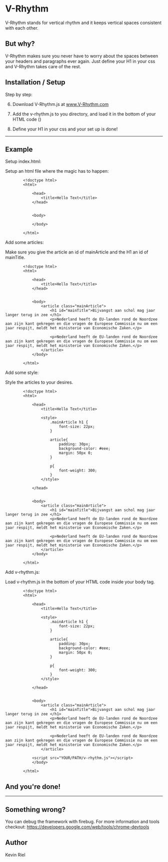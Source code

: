 # V-Rhythm 

V-Rhythm stands for vertical rhythm and it keeps vertical spaces consistent with each other.


## But why?

V-Rhythm makes sure  you never have to worry about the spaces between your headers and paragraphs ever again. Just define your H1 in your css and V-Rhythm takes care of the rest.  


## Installation / Setup

Step by step:

6. 	Download V-Rhythm.js at www.V-Rhythm.com

5. 	Add the v-rhythm.js to you directory, and load it in the bottom of your HTML code 
		(<script src="YOUR/PATH/v-rhythm.js"></script>)

4. Define your H1 in your css and your set up is done!

---
## Example

Setup index.html:

Setup an html file where the magic has to happen:  

	   		<!doctype html>
			<html>
			
				<head>
				    <title>Hello Text</title>
				</head>
				
				
				<body>
				
				</body>
			
			</html>
	   
	   
Add some articles: 

Make sure you give the article an id of mainArticle and the H1 an id of mainTitle.

	   		<!doctype html>
			<html>
			
				<head>
				    <title>Hello Text</title>
				</head>
				
				
				<body>
					<article class="mainArticle">
						<h1 id="mainTitle">Bijvangst aan schol mag jaar langer terug in zee </h1>
						<p>Nederland heeft de EU-landen rond de Noordzee aan zijn kant gekregen en die vragen de Europese Commissie nu om een jaar respijt, meldt het ministerie van Economische Zaken.</p>
						
						<p>Nederland heeft de EU-landen rond de Noordzee aan zijn kant gekregen en die vragen de Europese Commissie nu om een jaar respijt, meldt het ministerie van Economische Zaken.</p>
					</article>
				</body>
			
			</html>
			
			
			
Add some style:

Style the articles to your desires.


			<!doctype html>
			<html>
			
				<head>
				    <title>Hello Text</title>
				    
				    <style>
					    .mainArticle h1 {
							font-size: 22px;
						}
						
						article{
							padding: 30px;
							background-color: #eee;
							margin: 50px 0;
						}
						
						p{
							font-weight: 300;
						}
					</style>
					
				</head>
				
				
				<body>
					<article class="mainArticle">
						<h1 id="mainTitle">Bijvangst aan schol mag jaar langer terug in zee </h1>
						<p>Nederland heeft de EU-landen rond de Noordzee aan zijn kant gekregen en die vragen de Europese Commissie nu om een jaar respijt, meldt het ministerie van Economische Zaken.</p>
						
						<p>Nederland heeft de EU-landen rond de Noordzee aan zijn kant gekregen en die vragen de Europese Commissie nu om een jaar respijt, meldt het ministerie van Economische Zaken.</p>
					</article>
				</body>
			
			</html>
			
			
			
Add v-rhythm.js:

Load v-rhythm.js in the bottom of your HTML code inside your body tag.


			<!doctype html>
			<html>
			
				<head>
				    <title>Hello Text</title>
				    
				    <style>
					    .mainArticle h1 {
							font-size: 22px;
						}
						
						article{
							padding: 30px;
							background-color: #eee;
							margin: 50px 0;
						}
						
						p{
							font-weight: 300;
						}
					</style>
					
				</head>
				
				
				<body>
					<article class="mainArticle">
						<h1 id="mainTitle">Bijvangst aan schol mag jaar langer terug in zee </h1>
						<p>Nederland heeft de EU-landen rond de Noordzee aan zijn kant gekregen en die vragen de Europese Commissie nu om een jaar respijt, meldt het ministerie van Economische Zaken.</p>
						
						<p>Nederland heeft de EU-landen rond de Noordzee aan zijn kant gekregen en die vragen de Europese Commissie nu om een jaar respijt, meldt het ministerie van Economische Zaken.</p>
					</article>
					
				<script src="YOUR/PATH/v-rhythm.js"></script>
				</body>
			
			</html>

## And you're done!

---


## Something wrong?

You can debug the framework with firebug. For more information and tools checkout: https://developers.google.com/web/tools/chrome-devtools

## Author

Kevin Riel

	   

   	   
